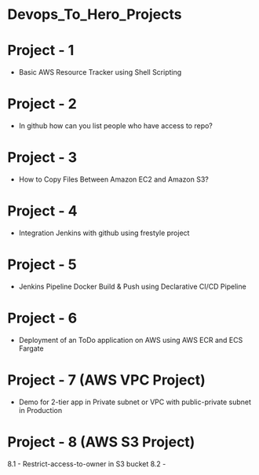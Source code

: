 # Devops_To_Hero_Projects

# Project - 1
- Basic AWS Resource Tracker using Shell Scripting

# Project - 2
- In github how can you list people who have access to repo?

# Project - 3
- How to Copy Files Between Amazon EC2 and Amazon S3?

# Project - 4
- Integration Jenkins with github using frestyle project

# Project - 5
- Jenkins Pipeline Docker Build & Push using Declarative CI/CD Pipeline

# Project - 6
- Deployment of an ToDo application on AWS using AWS ECR and ECS Fargate

# Project - 7 (AWS VPC Project)
- Demo for 2-tier app in Private subnet or VPC with public-private subnet in Production

# Project - 8 (AWS S3 Project)
8.1 - Restrict-access-to-owner in S3 bucket
8.2 - 
